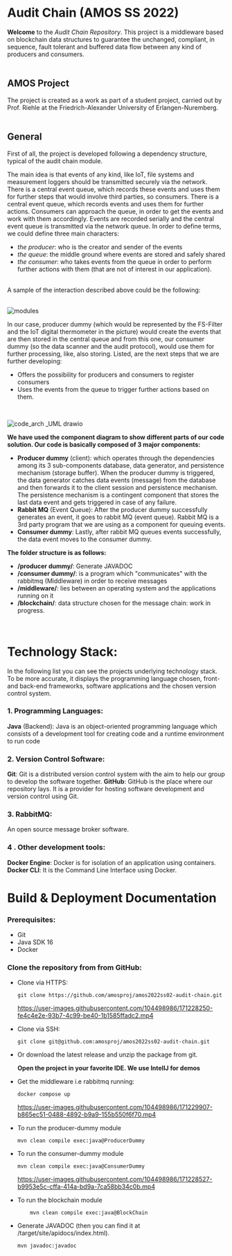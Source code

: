 # Audit Chain (AMOS SS 2022)
**Welcome** to the *Audit Chain Repository*. This project is a middleware based on blockchain data structures to guarantee the unchanged, compliant, in sequence, fault tolerant and buffered data flow between any kind of producers and consumers. <br />
<br />
## AMOS Project
The project is created as a work as part of a student project, carried out by Prof. Riehle at the Friedrich-Alexander University of Erlangen-Nuremberg.<br />
<br />
## General
First of all, the project is developed following a dependency structure, typical of the audit chain module. 

The main idea is that events of any kind, like IoT, file systems and measurement loggers should be transmitted securely via the network. 
There is a central event queue, which records these events and uses them for further steps that would involve third parties, so consumers. 
There is a central event queue, which records events and uses them for further actions. Consumers can approach the queue, in order to get the events and work with them accordingly. Events are recorded serially and the central event queue is transmitted via the network queue. In order to define terms, we could define three main characters: 
- *the producer*: who is the creator and sender of the events
- *the queue*: the middle ground where events are stored and safely shared
- *the consumer*: who takes events from the queue in order to perform further actions with them (that are not of interest in our application). <br />
<br />
 A sample of the interaction described above could be the following: <br />
 <br />
 
 ![modules](https://user-images.githubusercontent.com/104498986/171383351-c5bc80ac-5860-4bff-88d6-de2e91611ad5.png)
 <br />

In our case, producer dummy (which would be represented by the FS-Filter and the IoT digital thermometer in the picture)  would create the events that are then stored in the central queue and from this one, our consumer dummy (so the data scanner and the audit protocol), would use them for further processing, like, also storing. 
Listed, are the next steps that we are further developing: 
- Offers the possibility for producers and consumers to register consumers
- Uses the events from the queue to trigger further actions based on them. <br />
<br />

![code_arch _UML drawio](https://user-images.githubusercontent.com/104498986/171241927-939c92c1-a191-40fc-bdf9-b2a692686c40.png)


**We have used the component diagram to show different parts of our code solution. Our code is basically composed of 3 major components:**
- **Producer dummy** (client): which operates through the dependencies among its 3 sub-components database, data generator, and persistence mechanism (storage buffer). 
When the producer dummy is triggered, the data generator catches data events (message) from the database and then forwards it to the client session and persistence mechanism. The persistence mechanism is a contingent component that stores the last data event and gets triggered in case of any failure.
- **Rabbit MQ** (Event Queue): After the producer dummy successfully generates an event, it goes to rabbit MQ (event queue). Rabbit MQ is a 3rd party program that we are using as a component for queuing events. 
- **Consumer dummy**: Lastly, after rabbit MQ queues events successfully, the data event moves to the consumer dummy. 

**The folder structure is as follows:**
- **/producer dummy/**: Generate JAVADOC
- **/consumer dummy/**: is a program which "communicates" with the rabbitmq (Middleware) in order to receive messages 
- **/middleware/**: lies between an operating system and the applications running on it
- **/blockchain/**: data structure chosen for the message chain: work in progress.<br />
 <br />
 
# Technology Stack:
In the following list you can see the projects underlying technology stack. To be more accurate, it displays the programming language chosen, front- and back-end frameworks, software applications and the chosen version control system.

### 1. Programming Languages:
**Java** (Backend): Java is an object-oriented programming language which consists of a development tool for creating code and a runtime environment to run code
### 2. Version Control Software:
**Git**: Git is a distributed version control system with the aim to help our group to develop the software together.
**GitHub**: GitHub is the place where our repository lays. It is a provider for hosting software development and version control using Git.
### 3.  RabbitMQ:
An open source message broker software.
### 4 . Other development tools:
**Docker Engine**: Docker is for isolation of an application using containers.
**Docker CLI**: It is the Command Line Interface using Docker.

 
 
# Build & Deployment Documentation
### Prerequisites:
- Git
- Java SDK 16
- Docker

### Clone the repository from from GitHub: 
- Clone via HTTPS:
	```
	git clone https://github.com/amosproj/amos2022ss02-audit-chain.git
	```


	https://user-images.githubusercontent.com/104498986/171228250-fe4c4e2e-93b7-4c99-be40-1b1585ffadc2.mp4


 - Clone via SSH:
    ```
    git clone git@github.com:amosproj/amos2022ss02-audit-chain.git
    ```
 - Or download the latest release and unzip the package from git.

	**Open the project in your favorite IDE. We use IntellJ for demos**
 - Get the middleware i.e rabbitmq running:
   ```
   docker compose up
    ```
   https://user-images.githubusercontent.com/104498986/171229907-b865ec51-0488-4892-b9a9-155b550f6f70.mp4
- To run the producer-dummy module
  ```
  mvn clean compile exec:java@ProducerDummy
  ```
- To run the consumer-dummy module
  ```
  mvn clean compile exec:java@ConsumerDummy
  ```
  https://user-images.githubusercontent.com/104498986/171228527-b9953e5c-cffa-414a-bd9a-7ca58bb34c0b.mp4
- To run the blockchain module
  ```
      mvn clean compile exec:java@BlockChain
  ```

- Generate JAVADOC (then you can find it at /target/site/apidocs/index.html).

  ```
  mvn javadoc:javadoc

